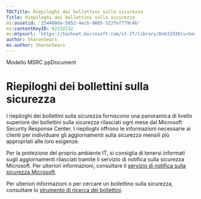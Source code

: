 ```yaml
---
TOCTitle: Riepiloghi dei bollettini sulla sicurezza
Title: Riepiloghi dei bollettini sulla sicurezza
ms:assetid: '254400da-5852-4ecb-9805-522fef779c4b'
ms:contentKeyID: 62232232
ms:mtpsurl: 'https://technet.microsoft.com/it-IT/library/Dn631938(v=Security.10)'
author: SharonSears
ms.author: SharonSears
---
```


Modello MSRC ppDocument

Riepiloghi dei bollettini sulla sicurezza
=========================================

I riepiloghi dei bollettini sulla sicurezza forniscono una panoramica di livello superiore dei bollettini sulla sicurezza rilasciati ogni mese dal Microsoft Security Response Center. I riepiloghi offrono le informazioni necessarie ai clienti per individuare gli aggiornamenti sulla sicurezza mensili più appropriati alle loro esigenze.

Per la protezione del proprio ambiente IT, si consiglia di tenersi informati sugli aggiornamenti rilasciati tramite il servizio di notifica sulla sicurezza Microsoft. Per ulteriori informazioni, consultare il [servizio di notifica sulla sicurezza Microsoft](http://technet.microsoft.com/security/dd252948).

Per ulteriori informazioni o per cercare un bollettino sulla sicurezza, consultare lo [strumento di ricerca dei bollettini](https://technet.microsoft.com/security/bulletin/).
